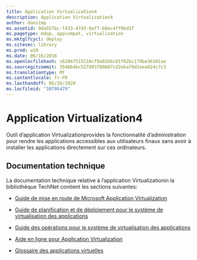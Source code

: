 ```yaml
---
title: Application Virtualization4
description: Application Virtualization4
author: dansimp
ms.assetid: 9da557bc-f433-47d3-8af7-68ec4ff9bd3f
ms.pagetype: mdop, appcompat, virtualization
ms.mktglfcycl: deploy
ms.sitesec: library
ms.prod: w10
ms.date: 06/16/2016
ms.openlocfilehash: c62847515216cf0a02bbc81f02bc179be36161ae
ms.sourcegitcommit: 354664bc527d93f80687cd2eba70d1eea024c7c3
ms.translationtype: MT
ms.contentlocale: fr-FR
ms.lasthandoff: 06/26/2020
ms.locfileid: "10795479"
---
```

# Application Virtualization4


Outil d’application Virtualizationprovides la fonctionnalité d’administration pour rendre les applications accessibles aux utilisateurs finaux sans avoir à installer les applications directement sur ces ordinateurs.

## Documentation technique


La documentation technique relative à l’application Virtualizationin la bibliothèque TechNet contient les sections suivantes:

-   [Guide de mise en route de Microsoft Application Virtualization](microsoft-application-virtualization-getting-started-guide.md)

-   [Guide de planification et de déploiement pour le système de virtualisation des applications](planning-and-deployment-guide-for-the-application-virtualization-system.md)

-   [Guide des opérations pour le système de virtualisation des applications](operations-guide-for-the-application-virtualization-system.md)

-   [Aide en ligne pour Application Virtualization](online-help-for-application-virtualization.md)

-   [Glossaire des applications virtuelles](application-virtualization-glossary.md)

 

 






